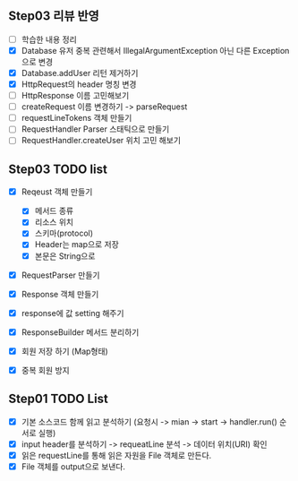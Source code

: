 ## Step03 리뷰 반영

- [ ] 학습한 내용 정리
- [x] Database 유저 중복 관련해서 IllegalArgumentException 아닌 다른 Exception으로 변경
- [x] Database.addUser 리턴 제거하기
- [x] HttpRequest의 header 명칭 변경
- [ ] HttpResponse 이름 고민해보기
- [ ] createRequest 이름 변경하기 -> parseRequest
- [ ] requestLineTokens 객체 만들기
- [ ] RequestHandler Parser 스태틱으로 만들기
- [ ] RequestHandler.createUser 위치 고민 해보기

## Step03 TODO list

- [x] Reqeust 객체 만들기
  - [x] 메서드 종류
  - [x] 리소스 위치
  - [x] 스키마(protocol)
  - [x] Header는 map으로 저장
  - [x] 본문은 String으로

- [x] RequestParser 만들기

- [x] Response 객체 만들기
- [x] response에 값 setting 해주기
- [x] ResponseBuilder 메서드 분리하기
- [x] 회원 저장 하기 (Map형태)
- [x] 중복 회원 방지

## Step01 TODO List

- [x] 기본 소스코드 함께 읽고 분석하기 (요청시 -> mian -> start -> handler.run() 순서로 실행)
- [x] input header를 분석하기 -> requeatLine 분석 -> 데이터 위치(URI) 확인
- [x] 읽은 requestLine를 통해 읽은 자원을 File 객체로 만든다.
- [x] File 객체를 output으로 보낸다.
